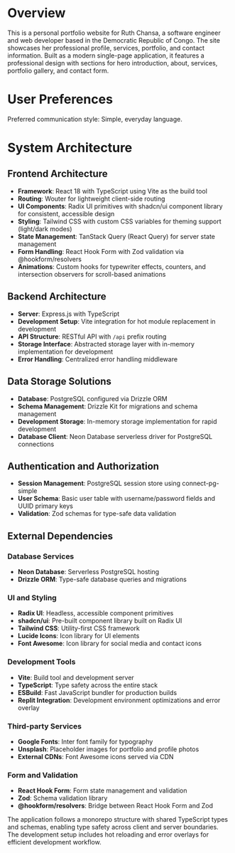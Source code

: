 # Overview

This is a personal portfolio website for Ruth Chansa, a software engineer and web developer based in the Democratic Republic of Congo. The site showcases her professional profile, services, portfolio, and contact information. Built as a modern single-page application, it features a professional design with sections for hero introduction, about, services, portfolio gallery, and contact form.

# User Preferences

Preferred communication style: Simple, everyday language.

# System Architecture

## Frontend Architecture
- **Framework**: React 18 with TypeScript using Vite as the build tool
- **Routing**: Wouter for lightweight client-side routing
- **UI Components**: Radix UI primitives with shadcn/ui component library for consistent, accessible design
- **Styling**: Tailwind CSS with custom CSS variables for theming support (light/dark modes)
- **State Management**: TanStack Query (React Query) for server state management
- **Form Handling**: React Hook Form with Zod validation via @hookform/resolvers
- **Animations**: Custom hooks for typewriter effects, counters, and intersection observers for scroll-based animations

## Backend Architecture
- **Server**: Express.js with TypeScript
- **Development Setup**: Vite integration for hot module replacement in development
- **API Structure**: RESTful API with `/api` prefix routing
- **Storage Interface**: Abstracted storage layer with in-memory implementation for development
- **Error Handling**: Centralized error handling middleware

## Data Storage Solutions
- **Database**: PostgreSQL configured via Drizzle ORM
- **Schema Management**: Drizzle Kit for migrations and schema management
- **Development Storage**: In-memory storage implementation for rapid development
- **Database Client**: Neon Database serverless driver for PostgreSQL connections

## Authentication and Authorization
- **Session Management**: PostgreSQL session store using connect-pg-simple
- **User Schema**: Basic user table with username/password fields and UUID primary keys
- **Validation**: Zod schemas for type-safe data validation

## External Dependencies

### Database Services
- **Neon Database**: Serverless PostgreSQL hosting
- **Drizzle ORM**: Type-safe database queries and migrations

### UI and Styling
- **Radix UI**: Headless, accessible component primitives
- **shadcn/ui**: Pre-built component library built on Radix UI
- **Tailwind CSS**: Utility-first CSS framework
- **Lucide Icons**: Icon library for UI elements
- **Font Awesome**: Icon library for social media and contact icons

### Development Tools
- **Vite**: Build tool and development server
- **TypeScript**: Type safety across the entire stack
- **ESBuild**: Fast JavaScript bundler for production builds
- **Replit Integration**: Development environment optimizations and error overlay

### Third-party Services
- **Google Fonts**: Inter font family for typography
- **Unsplash**: Placeholder images for portfolio and profile photos
- **External CDNs**: Font Awesome icons served via CDN

### Form and Validation
- **React Hook Form**: Form state management and validation
- **Zod**: Schema validation library
- **@hookform/resolvers**: Bridge between React Hook Form and Zod

The application follows a monorepo structure with shared TypeScript types and schemas, enabling type safety across client and server boundaries. The development setup includes hot reloading and error overlays for efficient development workflow.